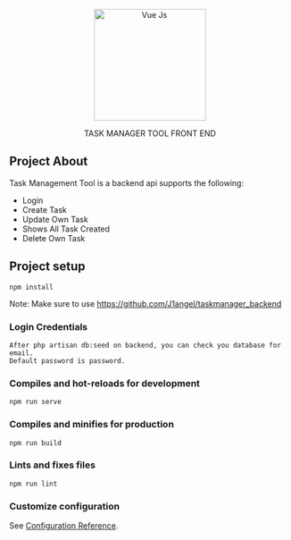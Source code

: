 <p align="center"><a href="https://vuejs.org/" target="_blank"><img src="https://upload.wikimedia.org/wikipedia/commons/9/95/Vue.js_Logo_2.svg" width="200" height="200" alt="Vue Js"></a></p>

<p align="center">
TASK MANAGER TOOL FRONT END
</p>

## Project About
Task Management Tool is a backend api supports the following:

- Login
- Create Task
- Update Own Task
- Shows All Task Created
- Delete Own Task


## Project setup
```
npm install
```
Note: Make sure to use https://github.com/J1angel/taskmanager_backend

### Login Credentials
```
After php artisan db:seed on backend, you can check you database for email.
Default password is password.
```

### Compiles and hot-reloads for development
```
npm run serve
```


### Compiles and minifies for production
```
npm run build
```

### Lints and fixes files
```
npm run lint
```

### Customize configuration
See [Configuration Reference](https://cli.vuejs.org/config/).
